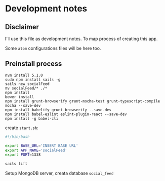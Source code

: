 # Development notes

## Disclaimer

I'll use this file as development notes. To map process of creating this app.

Some `atom` configurations files will be here too.


## Preinstall process
```shell
nvm install 5.1.0
sudo npm install sails -g
sails new socialFeed
mv socialFeed/* ./*
npm install
bower install
npm install grunt-browserify grunt-mocha-test grunt-typescript-compile mocha --save-dev
npm install babelify grunt-browserify --save-dev
npm install babel-eslint eslint-plugin-react --save-dev
npm install -g babel-cli
```

create `start.sh`:
```bash
#!/bin/bash

export BASE_URL='INSERT BASE URL'
export APP_NAME='socialFeed'
export PORT=1338

sails lift
```

Setup MongoDB server, creata database `social_feed`
